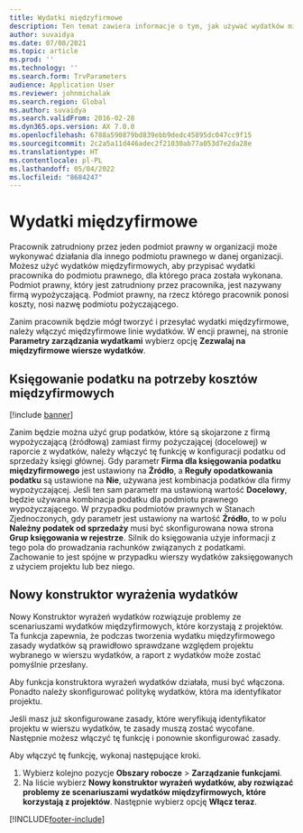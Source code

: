 ```yaml
---
title: Wydatki międzyfirmowe
description: Ten temat zawiera informacje o tym, jak używać wydatków międzyfirmowych do przypisywania wydatków pracownika do podmiotu prawnego, dla którego praca została wykonana.
author: suvaidya
ms.date: 07/08/2021
ms.topic: article
ms.prod: ''
ms.technology: ''
ms.search.form: TrvParameters
audience: Application User
ms.reviewer: johnmichalak
ms.search.region: Global
ms.author: suvaidya
ms.search.validFrom: 2016-02-28
ms.dyn365.ops.version: AX 7.0.0
ms.openlocfilehash: 6788a590879bd839ebb9dedc45895dc047cc9f15
ms.sourcegitcommit: 2c2a5a11d446adec2f21030ab77a053d7e2da28e
ms.translationtype: HT
ms.contentlocale: pl-PL
ms.lasthandoff: 05/04/2022
ms.locfileid: "8684247"
---
```

# <a name="intercompany-expenses"></a>Wydatki międzyfirmowe

Pracownik zatrudniony przez jeden podmiot prawny w organizacji może wykonywać działania dla innego podmiotu prawnego w danej organizacji. Możesz użyć wydatków międzyfirmowych, aby przypisać wydatki pracownika do podmiotu prawnego, dla którego praca została wykonana. Podmiot prawny, który jest zatrudniony przez pracownika, jest nazywany firmą wypożyczającą. Podmiot prawny, na rzecz którego pracownik ponosi koszty, nosi nazwę podmiotu pożyczającego. 

Zanim pracownik będzie mógł tworzyć i przesyłać wydatki międzyfirmowe, należy włączyć międzyfirmowe linie wydatków. W encji prawnej, na stronie **Parametry zarządzania wydatkami** wybierz opcję **Zezwalaj na międzyfirmowe wiersze wydatków**. 

## <a name="tax-posting-for-intercompany-expenses"></a>Księgowanie podatku na potrzeby kosztów międzyfirmowych

[!include [banner](../includes/banner.md)]

Zanim będzie można użyć grup podatków, które są skojarzone z firmą wypożyczającą (źródłową) zamiast firmy pożyczającej (docelowej) w raporcie z wydatków, należy włączyć tę funkcję w konfiguracji podatku od sprzedaży księgi głównej. Gdy parametr **Firma dla księgowania podatku międzyfirmowego** jest ustawiony na **Źródło**, a **Reguły opodatkowania podatku** są ustawione na **Nie**, używana jest kombinacja podatków dla firmy wypożyczającej. Jeśli ten sam parametr ma ustawioną wartość **Docelowy**, będzie używana kombinacja podatku dla podmiotu prawnego wypożyczającego. W przypadku podmiotów prawnych w Stanach Zjednoczonych, gdy parametr jest ustawiony na wartość **Źródło**, to w polu **Należny podatek od sprzedaży** musi być skonfigurowana nowa strona **Grup księgowania w rejestrze**. Silnik do księgowania użyje informacji z tego pola do prowadzania rachunków związanych z podatkami.   
Zachowanie to jest spójne w przypadku wierszy wydatków zaksięgowanych z użyciem projektu lub bez niego.  

## <a name="new-expense-expression-builder"></a>Nowy konstruktor wyrażenia wydatków

Nowy Konstruktor wyrażeń wydatków rozwiązuje problemy ze scenariuszami wydatków międzyfirmowych, które korzystają z projektów. Ta funkcja zapewnia, że podczas tworzenia wydatku międzyfirmowego zasady wydatków są prawidłowo sprawdzane względem projektu wybranego w wierszu wydatków, a raport z wydatków może zostać pomyślnie przesłany.

Aby funkcja konstruktora wyrażeń wydatków działała, musi być włączona. Ponadto należy skonfigurować politykę wydatków, która ma identyfikator projektu.

Jeśli masz już skonfigurowane zasady, które weryfikują identyfikator projektu w wierszu wydatków, te zasady muszą zostać wycofane. Następnie możesz włączyć tę funkcję i ponownie skonfigurować zasady.

Aby włączyć tę funkcję, wykonaj następujące kroki.

1. Wybierz kolejno pozycje **Obszary robocze** \> **Zarządzanie funkcjami**.
2. Na liście wybierz **Nowy konstruktor wyrażeń wydatków, aby rozwiązać problemy ze scenariuszami wydatków międzyfirmowych, które korzystają z projektów**. Następnie wybierz opcję **Włącz teraz**.

[!INCLUDE[footer-include](../includes/footer-banner.md)]
